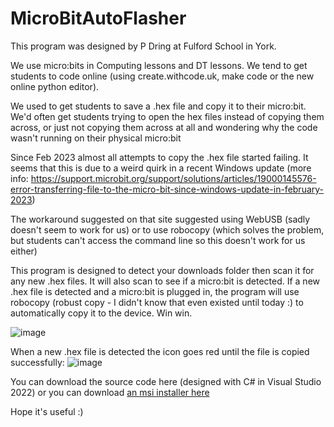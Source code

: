 # MicroBitAutoFlasher
This program was designed by P Dring at Fulford School in York.

We use micro:bits in Computing lessons and DT lessons. 
We tend to get students to code online (using create.withcode.uk, make code or the new online python editor). 

We used to get students to save a .hex file and copy it to their micro:bit. 
We'd often get students trying to open the hex files instead of copying them across, or just not copying them across at all and wondering why the code wasn't running on their physical micro:bit

Since Feb 2023 almost all attempts to copy the .hex file started failing. It seems that this is due to a weird quirk 
in a recent Windows update (more info: https://support.microbit.org/support/solutions/articles/19000145576-error-transferring-file-to-the-micro-bit-since-windows-update-in-february-2023)

The workaround suggested on that site suggested using WebUSB (sadly doesn't seem to work for us) or to use robocopy (which solves the problem, but students can't access the command line so this doesn't work for us either)

This program is designed to detect your downloads folder then scan it for any new .hex files. It will also scan to see if a micro:bit is detected.
If a new .hex file is detected and a micro:bit is plugged in, the program will use robocopy (robust copy - I didn't know that even existed until today :) to automatically copy it to the device.
Win win.

![image](https://github.com/pddring/MicroBitAutoFlasher/assets/760604/58e7c5c7-005c-4c1a-b27a-60919e752733)

When a new .hex file is detected the icon goes red until the file is copied successfully:
![image](https://github.com/pddring/MicroBitAutoFlasher/assets/760604/9082a4a0-ae2c-410d-bb0b-40878e2b9db8)


You can download the source code here (designed with C# in Visual Studio 2022) or you can download [an msi installer here](https://github.com/pddring/MicroBitAutoFlasher/raw/master/Installer/Microbit%20Auto%20Flash%20Installer.msi)

Hope it's useful :)
